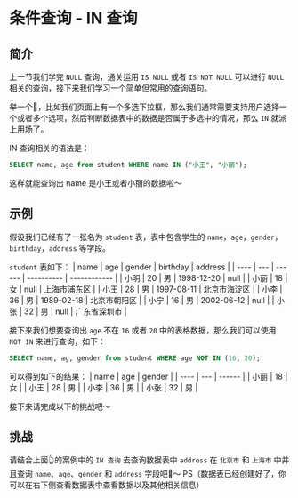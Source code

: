# 条件查询 - IN 查询

## 简介

上一节我们学完 `NULL` 查询，通关运用 `IS NULL` 或者 `IS NOT NULL` 可以进行 `NULL` 相关的查询，接下来我们学习一个简单但常用的查询语句。

举一个🌰，比如我们页面上有一个多选下拉框，那么我们通常需要支持用户选择一个或者多个选项，然后判断数据表中的数据是否属于多选中的情况，那么 `IN` 就派上用场了。

IN 查询相关的语法是：

```sql
SELECT name, age from student WHERE name IN ("小王", "小丽");
```

这样就能查询出 name 是小王或者小丽的数据啦～

## 示例

假设我们已经有了一张名为 `student` 表，表中包含学生的 `name`，`age`，`gender`，`birthday`，`address` 等字段。

`student` 表如下：
| name | age | gender | birthday | address |
| ---- | --- | ------ | ---------- | ------------ |
| 小明 | 20 | 男 | 1998-12-20 | null |
| 小丽 | 18 | 女 | null | 上海市浦东区 |
| 小王 | 28 | 男 | 1997-08-11 | 北京市海淀区 |
| 小李 | 36 | 男 | 1989-02-18 | 北京市朝阳区 |
| 小宁 | 16 | 男 | 2002-06-12 | null |
| 小张 | 32 | 男 | null | 广东省深圳市 |

接下来我们想要查询出 `age` 不在 `16` 或者 `20` 中的表格数据，那么我们可以使用 `NOT IN` 来进行查询，如下：

```sql
SELECT name, ag, gender from student WHERE age NOT IN (16, 20);
```

可以得到如下的结果：
| name | age | gender |
| ---- | --- | ------ |
| 小丽 | 18 | 女 |
| 小王 | 28 | 男 |
| 小李 | 36 | 男 |
| 小张 | 32 | 男 |

接下来请完成以下的挑战吧～

## 挑战

请结合上面👆的案例中的 `IN 查询` 去查询数据表中 `address` 在 `北京市` 和 `上海市` 中并且查询 `name`、`age`、`gender` 和 `address` 字段吧🌈～
PS（数据表已经创建好了，你可以在右下侧查看数据表中查看数据以及其他相关信息）
